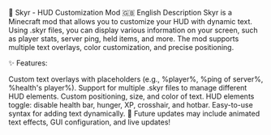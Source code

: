 📜 Skyr - HUD Customization Mod
🇬🇧 English Description
Skyr is a Minecraft mod that allows you to customize your HUD with dynamic text. Using .skyr files, you can display various information on your screen, such as player stats, server ping, held items, and more. The mod supports multiple text overlays, color customization, and precise positioning.

✨ Features:

Custom text overlays with placeholders (e.g., %player%, %ping of server%, %health's player%).
Support for multiple .skyr files to manage different HUD elements.
Custom positioning, size, and color of text.
HUD elements toggle: disable health bar, hunger, XP, crosshair, and hotbar.
Easy-to-use syntax for adding text dynamically.
🔧 Future updates may include animated text effects, GUI configuration, and live updates!
